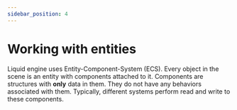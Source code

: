 ```yaml
---
sidebar_position: 4
---
```


# Working with entities

Liquid engine uses Entity-Component-System (ECS). Every object in the scene is an entity with components attached to it. Components are structures with **only** data in them. They do not have any behaviors associated with them. Typically, different systems perform read and write to these components.
